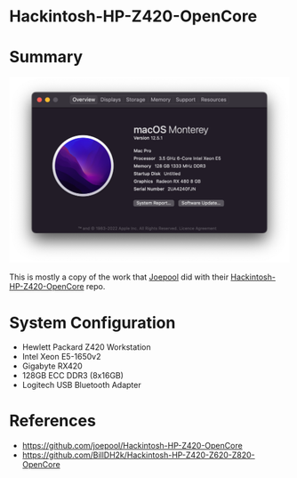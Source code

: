 # Hackintosh-HP-Z420-OpenCore

# Summary

![](/docs/about_this_mac_current.png)

This is mostly a copy of the work that [Joepool](https://github.com/joepool) did with their [Hackintosh-HP-Z420-OpenCore](https://github.com/joepool/Hackintosh-HP-Z420-OpenCore) repo.  

# System Configuration

- Hewlett Packard Z420 Workstation
- Intel Xeon E5-1650v2
- Gigabyte RX420
- 128GB ECC DDR3 (8x16GB)
- Logitech USB Bluetooth Adapter

# References

- https://github.com/joepool/Hackintosh-HP-Z420-OpenCore
- https://github.com/BillDH2k/Hackintosh-HP-Z420-Z620-Z820-OpenCore
